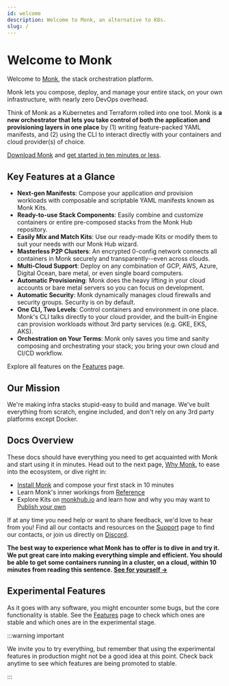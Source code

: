 ```yaml
---
id: welcome
description: Welcome to Monk, an alternative to K8s.
slug: /
---
```


# Welcome to Monk

Welcome to [Monk](https://monk.io), the stack orchestration platform.

Monk lets you compose, deploy, and manage your entire stack, on your own infrastructure, with nearly zero DevOps overhead.

Think of Monk as a Kubernetes and Terraform rolled into one tool. Monk is **a new orchestrator that lets you take control of both the application and provisioning layers in one place** by (1) writing feature-packed YAML manifests, and (2) using the CLI to interact directly with your containers and cloud provider(s) of choice.

[Download Monk](get-monk.md) and [get started in ten minutes or less](monk-in-10.md).

## Key Features at a Glance

-   **Next-gen Manifests**: Compose your application _and_ provision workloads with composable and scriptable YAML manifests known as Monk Kits.
-   **Ready-to-use Stack Components**: Easily combine and customize containers or entire pre-composed stacks from the Monk Hub repository.
-   **Easily Mix and Match Kits**: Use our ready-made Kits or modify them to suit your needs with our Monk Hub wizard.
-   **Masterless P2P Clusters**: An encrypted 0-config network connects all containers in Monk securely and transparently--even across clouds.
-   **Multi-Cloud Support**: Deploy on any combination of GCP, AWS, Azure, Digital Ocean, bare metal, or even single board computers.
-   **Automatic Provisioning**: Monk does the heavy lifting in your cloud accounts or bare metal servers so you can focus on development.
-   **Automatic Security**: Monk dynamically manages cloud firewalls and security groups. Security is on by default.
-   **One CLI, Two Levels**: Control containers and environment in one place. Monk's CLI talks directly to your cloud provider, and the built-in Engine can provision workloads without 3rd party services (e.g. GKE, EKS, AKS).
-   **Orchestration on Your Terms**: Monk only saves you time and sanity composing and orchestrating your stack; you bring your own cloud and CI/CD workflow.

Explore all features on the [Features](features.md) page.

## Our Mission

We're making infra stacks stupid-easy to build and manage. We've built everything from scratch, engine included, and don't rely on any 3rd party platforms except Docker.

## Docs Overview

These docs should have everything you need to get acquainted with Monk and start using it in minutes. Head out to the next page, [Why Monk](use-cases.md), to ease into the ecosystem, or dive right in:

-   [Install Monk](get-monk.md) and compose your first stack in 10 minutes
-   Learn Monk's inner workings from [Reference](monkscript/index.md)
-   Explore Kits on [monkhub.io](https://monkhub.io) and learn how and why you may want to [Publish your own](publishers.md)

If at any time you need help or want to share feedback, we'd love to hear from you! Find all our contacts and resources on the [Support](support.md) page to find our contacts, or join us directly on [Discord](https://discord.gg/WxDzaKe).

**The best way to experience what Monk has to offer is to dive in and try it. We put great care into making everything simple and efficient. You should be able to get some containers running in a cluster, on a cloud, within 10 minutes from reading this sentence. [See for yourself &#8594;
](monk-in-10.md)**

## Experimental Features

As it goes with any software, you might encounter some bugs, but the core functionality is stable. See the [Features](features.md) page to check which ones are stable and which ones are in the experimental stage.

:::warning important

We invite you to try everything, but remember that using the experimental features in production might not be a good idea at this point. Check back anytime to see which features are being promoted to stable.

:::
